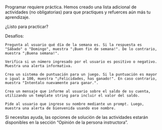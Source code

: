 

Programar requiere práctica. Hemos creado una lista adicional de actividades (no obligatorias) para que practiques y refuerces aún más tu aprendizaje.

¿Listo para practicar?

Desafíos:

    Pregunta al usuario qué día de la semana es. Si la respuesta es "Sábado" o "Domingo", muestra "¡Buen fin de semana!". De lo contrario, muestra "¡Buena semana!".

    Verifica si un número ingresado por el usuario es positivo o negativo. Muestra una alerta informativa.

    Crea un sistema de puntuación para un juego. Si la puntuación es mayor o igual a 100, muestra "¡Felicidades, has ganado!". En caso contrario, muestra "Intentalo nuevamente para ganar.".

    Crea un mensaje que informe al usuario sobre el saldo de su cuenta, utilizando un template string para incluir el valor del saldo.

    Pide al usuario que ingrese su nombre mediante un prompt. Luego, muestra una alerta de bienvenida usando ese nombre.

Si necesitas ayuda, las opciones de solución de las actividades estarán disponibles en la sección “Opinión de la persona instructora”.
